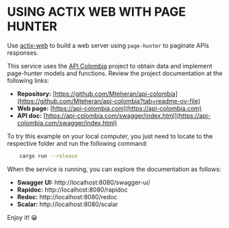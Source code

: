 # USING ACTIX WEB WITH PAGE HUNTER
Use [actix-web](https://docs.rs/actix-web/4.6.0/actix_web/) to build a web server using `page-hunter` to paginate APIs responses.

This service uses the [API Colombia](https://api-colombia.com) project to obtain data and implement page-hunter models and functions. Review the project documentation at the following links:
- **Repository:** [https://github.com/Mteheran/api-colombia](https://github.com/Mteheran/api-colombia?tab=readme-ov-file)
- **Web page:** [https://api-colombia.com](https://api-colombia.com)
- **API doc:** [https://api-colombia.com/swagger/index.html](https://api-colombia.com/swagger/index.html)

To try this example on your local computer, you just need to locate to the respective folder and run the following command:

```bash
	cargo run --release
```

When the service is running, you can explore the documentation as follows:
- **Swagger UI:** http://localhost:8080/swagger-ui/
- **Rapidoc:** http://localhost:8080/rapidoc
- **Redoc:** http://localhost:8080/redoc
- **Scalar:**  http://localhost:8080/scalar

Enjoy it! 😀